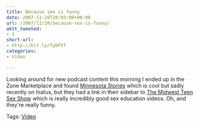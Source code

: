 ```yaml
---
title: Because sex is funny
date: 2007-11-28T20:03:00+00:00
url: /2007/11/28/because-sex-is-funny/
aktt_tweeted:
- 1
short-url:
- http://bit.ly/fybPXf
categories:
- Video

---
```

<div class='microid-mailto+http:sha1:ee1348c92c7d69ffabd27cab1789f7c07fc9aecf'>

Looking around for new podcast content this morning I ended up in the Zune Marketplace and found <a href="http://www.mnstories.com/">Minnesota Stories</a> which is cool but sadly recently on hiatus, but they had a link in their sidebar to <a href="http://midwestteensexshow.com">The Midwest Teen Sex Show</a> which is really incredibly good sex education videos. Oh, and they're really funny.

</div>

<div class="st-post-tags">
Tags: <a href="http://www.cavort.org/tag/video/" title="Video" rel="tag">Video</a><br />
</div>